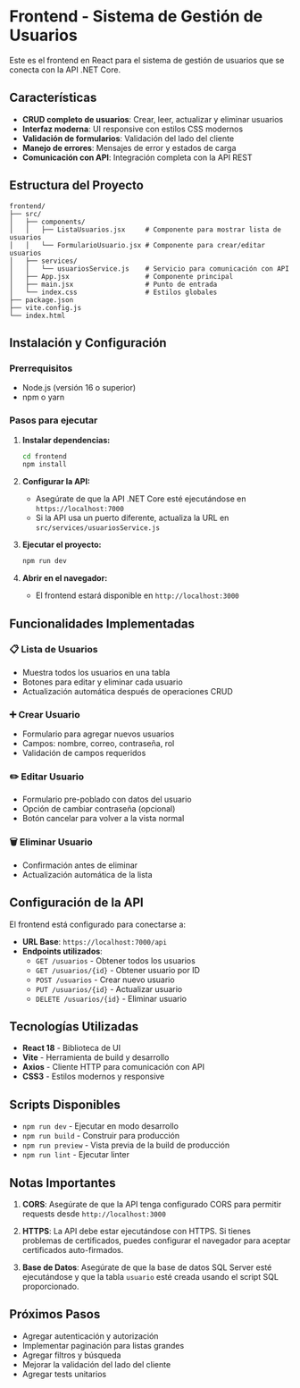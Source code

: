 # Frontend - Sistema de Gestión de Usuarios

Este es el frontend en React para el sistema de gestión de usuarios que se conecta con la API .NET Core.

## Características

- **CRUD completo de usuarios**: Crear, leer, actualizar y eliminar usuarios
- **Interfaz moderna**: UI responsive con estilos CSS modernos
- **Validación de formularios**: Validación del lado del cliente
- **Manejo de errores**: Mensajes de error y estados de carga
- **Comunicación con API**: Integración completa con la API REST

## Estructura del Proyecto

```
frontend/
├── src/
│   ├── components/
│   │   ├── ListaUsuarios.jsx     # Componente para mostrar lista de usuarios
│   │   └── FormularioUsuario.jsx # Componente para crear/editar usuarios
│   ├── services/
│   │   └── usuariosService.js    # Servicio para comunicación con API
│   ├── App.jsx                   # Componente principal
│   ├── main.jsx                  # Punto de entrada
│   └── index.css                 # Estilos globales
├── package.json
├── vite.config.js
└── index.html
```

## Instalación y Configuración

### Prerrequisitos
- Node.js (versión 16 o superior)
- npm o yarn

### Pasos para ejecutar

1. **Instalar dependencias:**
   ```bash
   cd frontend
   npm install
   ```

2. **Configurar la API:**
   - Asegúrate de que la API .NET Core esté ejecutándose en `https://localhost:7000`
   - Si la API usa un puerto diferente, actualiza la URL en `src/services/usuariosService.js`

3. **Ejecutar el proyecto:**
   ```bash
   npm run dev
   ```

4. **Abrir en el navegador:**
   - El frontend estará disponible en `http://localhost:3000`

## Funcionalidades Implementadas

### 📋 Lista de Usuarios
- Muestra todos los usuarios en una tabla
- Botones para editar y eliminar cada usuario
- Actualización automática después de operaciones CRUD

### ➕ Crear Usuario
- Formulario para agregar nuevos usuarios
- Campos: nombre, correo, contraseña, rol
- Validación de campos requeridos

### ✏️ Editar Usuario
- Formulario pre-poblado con datos del usuario
- Opción de cambiar contraseña (opcional)
- Botón cancelar para volver a la vista normal

### 🗑️ Eliminar Usuario
- Confirmación antes de eliminar
- Actualización automática de la lista

## Configuración de la API

El frontend está configurado para conectarse a:
- **URL Base**: `https://localhost:7000/api`
- **Endpoints utilizados**:
  - `GET /usuarios` - Obtener todos los usuarios
  - `GET /usuarios/{id}` - Obtener usuario por ID
  - `POST /usuarios` - Crear nuevo usuario
  - `PUT /usuarios/{id}` - Actualizar usuario
  - `DELETE /usuarios/{id}` - Eliminar usuario

## Tecnologías Utilizadas

- **React 18** - Biblioteca de UI
- **Vite** - Herramienta de build y desarrollo
- **Axios** - Cliente HTTP para comunicación con API
- **CSS3** - Estilos modernos y responsive

## Scripts Disponibles

- `npm run dev` - Ejecutar en modo desarrollo
- `npm run build` - Construir para producción
- `npm run preview` - Vista previa de la build de producción
- `npm run lint` - Ejecutar linter

## Notas Importantes

1. **CORS**: Asegúrate de que la API tenga configurado CORS para permitir requests desde `http://localhost:3000`

2. **HTTPS**: La API debe estar ejecutándose con HTTPS. Si tienes problemas de certificados, puedes configurar el navegador para aceptar certificados auto-firmados.

3. **Base de Datos**: Asegúrate de que la base de datos SQL Server esté ejecutándose y que la tabla `usuario` esté creada usando el script SQL proporcionado.

## Próximos Pasos

- Agregar autenticación y autorización
- Implementar paginación para listas grandes
- Agregar filtros y búsqueda
- Mejorar la validación del lado del cliente
- Agregar tests unitarios
